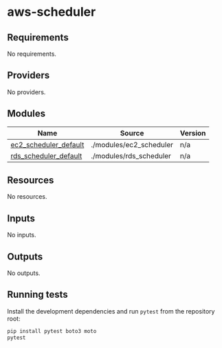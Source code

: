 # aws-scheduler

<!-- BEGINNING OF PRE-COMMIT-TERRAFORM DOCS HOOK -->
## Requirements

No requirements.

## Providers

No providers.

## Modules

| Name | Source | Version |
|------|--------|---------|
| <a name="module_ec2_scheduler_default"></a> [ec2\_scheduler\_default](#module\_ec2\_scheduler\_default) | ./modules/ec2_scheduler | n/a |
| <a name="module_rds_scheduler_default"></a> [rds\_scheduler\_default](#module\_rds\_scheduler\_default) | ./modules/rds_scheduler | n/a |

## Resources

No resources.

## Inputs

No inputs.

## Outputs

No outputs.
<!-- END OF PRE-COMMIT-TERRAFORM DOCS HOOK -->

## Running tests

Install the development dependencies and run `pytest` from the repository root:

```bash
pip install pytest boto3 moto
pytest
```

